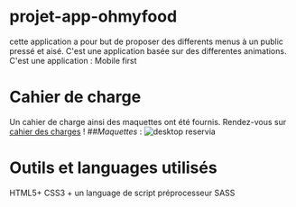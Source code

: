 # projet-app-ohmyfood
cette application a pour but de proposer des differents menus à un public pressé et aisé. C'est une application basée sur des differentes animations.
C'est une application : Mobile first
# Cahier de charge
Un cahier de charge ainsi des maquettes ont été fournis. 
Rendez-vous sur [cahier des charges](https://s3-eu-west-1.amazonaws.com/course.oc-static.com/projects/DW_P3/Brief%20cre%CC%81atif%20-%20Ohmyfood!.pdf) !
##*Maquettes* : 
![desktop reservia](/assets/images/maquettes)
# Outils et languages utilisés 
HTML5+ CSS3 + un language de script préprocesseur SASS 
